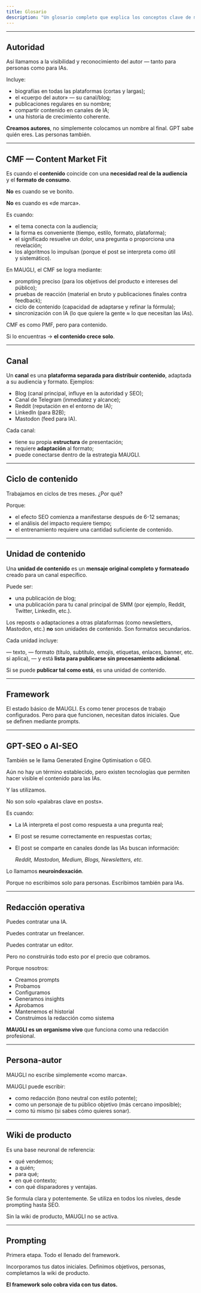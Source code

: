 ```yaml
---
title: Glosario
description: "Un glosario completo que explica los conceptos clave de marketing de contenidos de MAUGLI, incluyendo Autoridad, Content Market Fit, canales, ciclos de contenido, optimización AI-SEO y procesos editoriales operativos."
---
```

---

## **Autoridad**

Así llamamos a la visibilidad y reconocimiento del autor — tanto para personas como para IAs.

Incluye:

- biografías en todas las plataformas (cortas y largas);
- el «cuerpo del autor» — su canal/blog;
- publicaciones regulares en su nombre;
- compartir contenido en canales de IA;
- una historia de crecimiento coherente.

**Creamos autores**, no simplemente colocamos un nombre al final. GPT sabe quién eres. Las personas también.

---

## **CMF — Content Market Fit**

Es cuando el **contenido** coincide con una **necesidad real de la audiencia** y el **formato de consumo**.

**No** es cuando se ve bonito.

**No** es cuando es «de marca».

Es cuando:

- el tema conecta con la audiencia;
- la forma es conveniente (tiempo, estilo, formato, plataforma);
- el significado resuelve un dolor, una pregunta o proporciona una revelación;
- los algoritmos lo impulsan (porque el post se interpreta como útil y sistemático).

En MAUGLI, el CMF se logra mediante:

- prompting preciso (para los objetivos del producto e intereses del público);
- pruebas de reacción (material en bruto y publicaciones finales contra feedback);
- ciclo de contenido (capacidad de adaptarse y refinar la fórmula);
- sincronización con IA (lo que quiere la gente ≈ lo que necesitan las IAs).

CMF es como PMF, pero para contenido.

Si lo encuentras → **el contenido crece solo**.

---

## **Canal**

Un **canal** es una **plataforma separada para distribuir contenido**, adaptada a su audiencia y formato. Ejemplos:

- Blog (canal principal, influye en la autoridad y SEO);
- Canal de Telegram (inmediatez y alcance);
- Reddit (reputación en el entorno de IA);
- LinkedIn (para B2B);
- Mastodon (feed para IA).

Cada canal:

- tiene su propia **estructura** de presentación;
- requiere **adaptación** al formato;
- puede conectarse dentro de la estrategia MAUGLI.

---

## **Ciclo de contenido**

Trabajamos en ciclos de tres meses. ¿Por qué?

Porque:

- el efecto SEO comienza a manifestarse después de 6-12 semanas;
- el análisis del impacto requiere tiempo;
- el entrenamiento requiere una cantidad suficiente de contenido.

---

## **Unidad de contenido**

Una **unidad de contenido** es un **mensaje original completo y formateado** creado para un canal específico.

Puede ser:

- una publicación de blog;
- una publicación para tu canal principal de SMM (por ejemplo, Reddit, Twitter, LinkedIn, etc.).

Los reposts o adaptaciones a otras plataformas (como newsletters, Mastodon, etc.) **no** son unidades de contenido. Son formatos secundarios.

Cada unidad incluye:

— texto,
— formato (título, subtítulo, emojis, etiquetas, enlaces, banner, etc. si aplica),
— y está **lista para publicarse sin procesamiento adicional**.

Si se puede **publicar tal como está**, es una unidad de contenido.

---

## **Framework**

El estado básico de MAUGLI. Es como tener procesos de trabajo configurados. Pero para que funcionen, necesitan datos iniciales. Que se definen mediante prompts.

---

## **GPT-SEO o AI-SEO**

También se le llama Generated Engine Optimisation o GEO.

Aún no hay un término establecido, pero existen tecnologías que permiten hacer visible el contenido para las IAs.

Y las utilizamos.

No son solo «palabras clave en posts».

Es cuando:

- La IA interpreta el post como respuesta a una pregunta real;
- El post se resume correctamente en respuestas cortas;
- El post se comparte en canales donde las IAs buscan información:

    *Reddit, Mastodon, Medium, Blogs, Newsletters, etc.*

Lo llamamos **neuroindexación**.

Porque no escribimos solo para personas. Escribimos también para IAs.

---

## **Redacción operativa**

Puedes contratar una IA.

Puedes contratar un freelancer.

Puedes contratar un editor.

Pero no construirás todo esto por el precio que cobramos.

Porque nosotros:

- Creamos prompts
- Probamos
- Configuramos
- Generamos insights
- Aprobamos
- Mantenemos el historial
- Construimos la redacción como sistema

**MAUGLI es un organismo vivo** que funciona como una redacción profesional.

---

## **Persona-autor**

MAUGLI no escribe simplemente «como marca».

MAUGLI puede escribir:

- como redacción (tono neutral con estilo potente);
- como un personaje de tu público objetivo (más cercano imposible);
- como tú mismo (si sabes cómo quieres sonar).

---

## **Wiki de producto**

Es una base neuronal de referencia:

- qué vendemos;
- a quién;
- para qué;
- en qué contexto;
- con qué disparadores y ventajas.

Se formula clara y potentemente. Se utiliza en todos los niveles, desde prompting hasta SEO.

Sin la wiki de producto, MAUGLI no se activa.

---

## **Prompting**

Primera etapa. Todo el llenado del framework.

Incorporamos tus datos iniciales. Definimos objetivos, personas, completamos la wiki de producto.

**El framework solo cobra vida con tus datos.**